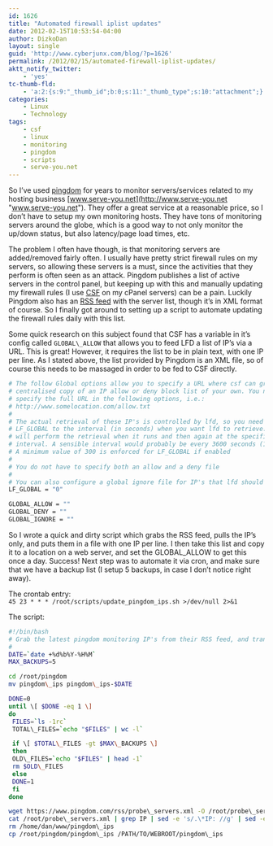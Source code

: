 ```yaml
---
id: 1626
title: "Automated firewall iplist updates"
date: 2012-02-15T10:53:54-04:00
author: DizkoDan
layout: single
guid: 'http://www.cyberjunx.com/blog/?p=1626'
permalink: /2012/02/15/automated-firewall-iplist-updates/
aktt_notify_twitter:
    - 'yes'
tc-thumb-fld:
    - 'a:2:{s:9:"_thumb_id";b:0;s:11:"_thumb_type";s:10:"attachment";}'
categories:
    - Linux
    - Technology
tags:
    - csf
    - linux
    - monitoring
    - pingdom
    - scripts
    - serve-you.net
---
```


So I’ve used [pingdom](http://www.pingdom.com "Pingdom") for years to monitor servers/services related to my hosting business [www.serve-you.net](http://www.serve-you.net "www.serve-you.net"). They offer a great service at a reasonable price, so I don’t have to setup my own monitoring hosts. They have tons of monitoring servers around the globe, which is a good way to not only monitor the up/down status, but also latency/page load times, etc.

The problem I often have though, is that monitoring servers are added/removed fairly often. I usually have pretty strict firewall rules on my servers, so allowing these servers is a must, since the activities that they perform is often seen as an attack. Pingdom publishes a list of active servers in the control panel, but keeping up with this and manually updating my firewall rules (I use [CSF](http://www.configserver.com/cp/csf.html "CSF") on my cPanel servers) can be a pain. Luckily Pingdom also has an [RSS feed](https://www.pingdom.com/rss/probe_servers.xml "RSS feed") with the server list, though it’s in XML format of course. So I finally got around to setting up a script to automate updating the firewall rules daily with this list.

Some quick research on this subject found that CSF has a variable in it’s config called `GLOBAL\_ALLOW` that allows you to feed LFD a list of IP’s via a URL. This is great! However, it requires the list to be in plain text, with one IP per line. As I stated above, the list provided by Pingdom is an XML file, so of course this needs to be massaged in order to be fed to CSF directly.

```bash
# The follow Global options allow you to specify a URL where csf can grab a
# centralised copy of an IP allow or deny block list of your own. You need to
# specify the full URL in the following options, i.e.:
# http://www.somelocation.com/allow.txt
#
# The actual retrieval of these IP's is controlled by lfd, so you need to set
# LF_GLOBAL to the interval (in seconds) when you want lfd to retrieve. lfd
# will perform the retrieval when it runs and then again at the specified
# interval. A sensible interval would probably be every 3600 seconds (1 hour).
# A minimum value of 300 is enforced for LF_GLOBAL if enabled
#
# You do not have to specify both an allow and a deny file
#
# You can also configure a global ignore file for IP's that lfd should ignore
LF_GLOBAL = "0"

GLOBAL_ALLOW = ""
GLOBAL_DENY = ""
GLOBAL_IGNORE = ""

```

So I wrote a quick and dirty script which grabs the RSS feed, pulls the IP’s only, and puts them in a file with one IP per line. I then take this list and copy it to a location on a web server, and set the GLOBAL\_ALLOW to get this once a day. Success! Next step was to automate it via cron, and make sure that we have a backup list (I setup 5 backups, in case I don’t notice right away).

The crontab entry:  
`45 23 * * * /root/scripts/update_pingdom_ips.sh >/dev/null 2>&1`

The script:  
```bash
#!/bin/bash
# Grab the latest pingdom monitoring IP's from their RSS feed, and translate them to IPLIST for CSF/LFD.
#
DATE=`date +%d%b%Y-%H%M`
MAX_BACKUPS=5

cd /root/pingdom  
mv pingdom\_ips pingdom\_ips-$DATE

DONE=0  
until \[ $DONE -eq 1 \]  
do  
 FILES=`ls -1rc`  
 TOTAL\_FILES=`echo "$FILES" | wc -l`

 if \[ $TOTAL\_FILES -gt $MAX\_BACKUPS \]  
 then  
 OLD\_FILES=`echo "$FILES" | head -1`  
 rm $OLD\_FILES  
 else  
 DONE=1  
 fi  
done

wget https://www.pingdom.com/rss/probe\_servers.xml -O /root/probe\_servers.xml -o /dev/null  
cat /root/probe\_servers.xml | grep IP | sed -e 's/.\*IP: //g' | sed -e 's/; Host.\*//g' | grep -v IP &gt; /root/pingdom/pingdom\_ips  
rm /home/dan/www/pingdom\_ips  
cp /root/pingdom/pingdom\_ips /PATH/TO/WEBROOT/pingdom\_ips
```
